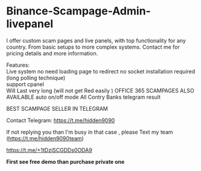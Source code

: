  # Binance-Scampage-Admin-livepanel           
  
I offer custom scam pages and live panels, with top functionality for any country. From basic setups to more complex systems.
Contact me for pricing details and more information.
     
Features:        
Live system no need loading page to redirect 
no socket installation required (long polling technique)        
support cpanel  
Will Last very long (will not get Red easily )
OFFICE 365 SCAMPAGES ALSO AVAILABLE 
auto on/off mode
All Contry Banks 
telegram result         
           
  

 BEST SCAMPAGE SELLER IN TELEGRAM     

Contact Telegram: https://t.me/hidden9090

If not replying you than  I'm busy in that case , please 
Text my team 
(https://t.me/hidden9090team)

https://t.me/+1tDzjSCGDDs0ODA9

 **First see free demo than purchase private one**                                                                                  
